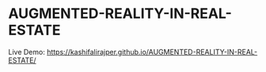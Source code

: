 # AUGMENTED-REALITY-IN-REAL-ESTATE

Live Demo:  https://kashifalirajper.github.io/AUGMENTED-REALITY-IN-REAL-ESTATE/
